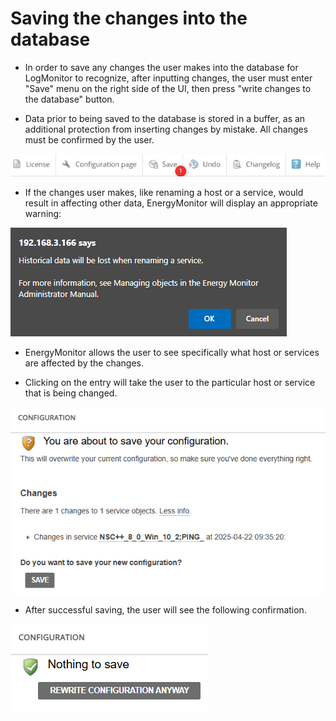 # Saving the changes into the database

- In order to save any changes the user makes into the database for LogMonitor to recognize, after inputting changes, the user must enter "Save" menu on the right side of the UI, then press "write changes to the database" button. 


- Data prior to being saved to the database is stored in a buffer, as an additional protection from inserting changes by mistake. All changes must be confirmed by the user.  


![help_in_line](/media/03-00-01_Saving_to_the_database_1.png)

- If the changes user makes, like renaming a host or a service, would result in affecting other data, EnergyMonitor will display an appropriate warning:


![database_historical_data_warning](/media/03-00-02_database_historical_data_warning.png)


- EnergyMonitor allows the user to see specifically what host or services are affected by the changes. 

- Clicking on the entry will take the user to the particular host or service that is being changed. 


![database_changes](/media/03-00-03_database_changes.png)

- After successful saving, the user will see the following confirmation. 

![database_changes_saved](/media/03-00-04_database_changes_saved.png)
